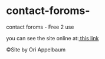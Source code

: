 # contact-foroms-
contact foroms  - Free 2 use


you can see the site online at:<a href="https://contact-xyz.glitch.me/"> this link</a>



&copy;Site by Ori Appelbaum 
